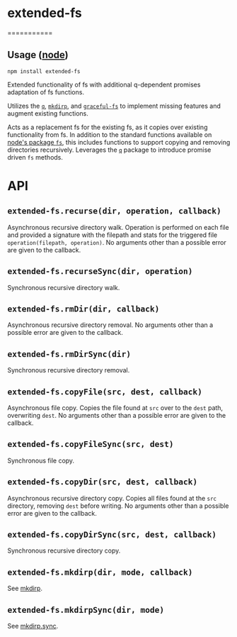 # extended-fs
===========

## Usage ([node](http://nodejs.org))

    npm install extended-fs

Extended functionality of fs with additional q-dependent promises adaptation of fs functions.

Utilizes the [`q`](https://npmjs.org/package/q), [`mkdirp`](https://npmjs.org/package/mkdirp), and [`graceful-fs`](https://npmjs.org/package/graceful-fs) to implement missing features and augment existing functions.

Acts as a replacement fs for the existing fs, as it copies over existing functionality from fs. In addition to the standard functions available on [node's package `fs`](http://nodejs.org/api/fs.html), this includes functions to support copying and removing directories recursively. Leverages the [`q`](https://npmjs.org/package/q) package to introduce promise driven `fs` methods.

# API

## `extended-fs.recurse(dir, operation, callback)`

Asynchronous recursive directory walk. Operation is performed on each file and provided a signature with the filepath and stats for the triggered file `operation(filepath, operation)`. No arguments other than a possible error are given to the callback.

## `extended-fs.recurseSync(dir, operation)`

Synchronous recursive directory walk.

## `extended-fs.rmDir(dir, callback)`

Asynchronous recursive directory removal. No arguments other than a possible error are given to the callback.

## `extended-fs.rmDirSync(dir)`

Synchronous recursive directory removal.

## `extended-fs.copyFile(src, dest, callback)`

Asynchronous file copy. Copies the file found at `src` over to the `dest` path, overwriting `dest`. No arguments other than a possible error are given to the callback.

## `extended-fs.copyFileSync(src, dest)`

Synchronous file copy.

## `extended-fs.copyDir(src, dest, callback)`

Asynchronous recursive directory copy. Copies all files found at the `src` directory, removing `dest` before writing. No arguments other than a possible error are given to the callback.

## `extended-fs.copyDirSync(src, dest, callback)`

Synchronous recursive directory copy.

## `extended-fs.mkdirp(dir, mode, callback)`

See [mkdirp](https://github.com/substack/node-mkdirp#mkdirpdir-mode-cb).

## `extended-fs.mkdirpSync(dir, mode)`

See [mkdirp.sync](https://github.com/substack/node-mkdirp#mkdirpsyncdir-mode).